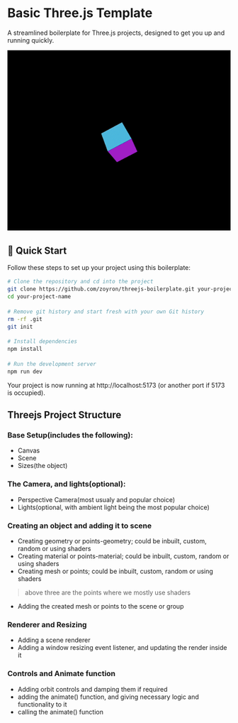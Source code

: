 # Basic Three.js Template 

A streamlined boilerplate for Three.js projects, designed to get you up and running quickly.

![Boilerplate demo](./static/boilerplate.gif)

## 🚀 Quick Start

Follow these steps to set up your project using this boilerplate:

```bash
# Clone the repository and cd into the project
git clone https://github.com/zoyron/threejs-boilerplate.git your-project-name
cd your-project-name

# Remove git history and start fresh with your own Git history
rm -rf .git
git init

# Install dependencies
npm install

# Run the development server
npm run dev
```

Your project is now running at http://localhost:5173 (or another port if 5173 is occupied).

## Threejs Project Structure

### Base Setup(includes the following):
- Canvas
- Scene
- Sizes(the object)

### The Camera, and lights(optional):
- Perspective Camera(most usualy and popular choice)
- Lights(optional, with ambient light being the most popular choice)

### Creating an object and adding it to scene
- Creating geometry or points-geometry; could be inbuilt, custom, random or using shaders
- Creating material or points-material; could be inbuilt, custom, random or using shaders
- Creating mesh or points; could be inbuilt, custom, random or using shaders

>above three are the points where we mostly use shaders

- Adding the created mesh or points to the scene or group

### Renderer and Resizing
- Adding a scene renderer
- Adding a window resizing event listener, and updating the render inside it

### Controls and Animate function
- Adding orbit controls and damping them if required
- adding the animate() function, and giving necessary logic and functionality to it
- calling the animate() function
